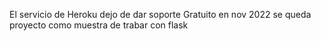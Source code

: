 El servicio de Heroku dejo de dar soporte Gratuito en nov 2022
se queda proyecto como muestra de trabar con flask 
